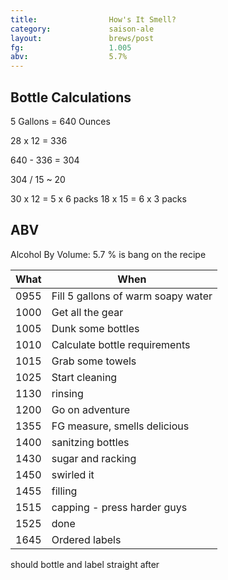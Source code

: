```yaml
---
title:                How's It Smell?
category:             saison-ale
layout:               brews/post
fg:                   1.005
abv:                  5.7%
---
```


Bottle Calculations
--------------------

5 Gallons = 640 Ounces

28 x 12 = 336

640 - 336 = 304

304 / 15 ~ 20


30 x 12 = 5 x 6 packs
18 x 15 = 6 x 3 packs

ABV
----
Alcohol By Volume:  5.7 % is bang on the recipe

What|When
----|----
0955|Fill 5 gallons of warm soapy water
1000|Get all the gear
1005|Dunk some bottles
1010|Calculate bottle requirements
1015|Grab some towels
1025|Start cleaning
1130|rinsing
1200|Go on adventure
1355|FG measure, smells delicious
1400|sanitzing bottles
1430|sugar and racking
1450|swirled it
1455|filling
1515|capping - press harder guys
1525|done
1645|Ordered labels

should bottle and label straight after
